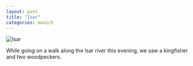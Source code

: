 ```yaml
---
layout: post
title: "Isar"
categories: munich
---
```

<img src="/sabbaticaldiary/images/2022-08-28.jpg" alt="Isar" class="center">

While going on a walk along the Isar river this evening, we saw a kingfisher and two woodpeckers. 